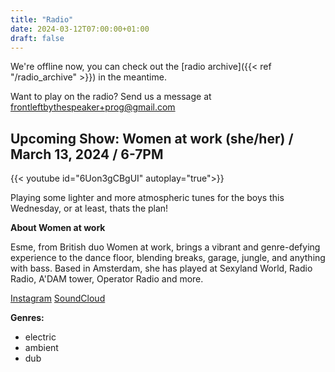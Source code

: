```yaml
---
title: "Radio"
date: 2024-03-12T07:00:00+01:00
draft: false
---
```

We're offline now, you can check out the [radio archive]({{< ref "/radio_archive" >}}) in the meantime.

Want to play on the radio? Send us a message at <frontleftbythespeaker+prog@gmail.com>


## Upcoming Show: Women at work (she/her) / March 13, 2024 / 6-7PM
{{< youtube id="6Uon3gCBgUI" autoplay="true">}}

Playing some lighter and more atmospheric tunes for the boys this Wednesday, or at least, thats the plan! 


**About Women at work**

Esme, from British duo Women at work, brings a vibrant and genre-defying experience to the dance floor, blending breaks, garage, jungle, and anything with bass. Based in Amsterdam, she has played at Sexyland World, Radio Radio, A'DAM tower, Operator Radio and more.

[Instagram](https://www.instagram.com/women.at.work_/)
[SoundCloud](https://soundcloud.com/wmnatwrk)

**Genres:**
- electric
- ambient
- dub

